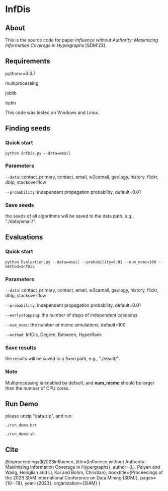 # InfDis


## About

This is the source code for paper _Influence without Authority: Maximizing Information Coverage in Hypergraphs_ [SDM'23].



## Requirements

python>=3.3.7

multiprocessing

joblib

tqdm

This code was tested on Windows and Linux.

## Finding seeds

### Quick start

	python InfDis.py --data=email

### Parameters

`--data`: contact_primary, contact, email, w3cemail, geology, history, flickr, dblp, stackoverflow

`--probability`: independent propagation probability, default=0.01

### Save seeds

the seeds of all algorithms will be saved to the data path, e.g., "./data/email/".





## Evaluations

### Quick start

    python Evaluation.py --data=email --probability=0.01 --num_mcmc=100 --method=InfDis

### Parameters

`--data`: contact_primary, contact, email, w3cemail, geology, history, flickr, dblp, stackoverflow

`--probability`: independent propagation probability, default=0.01

`--earlystopping`: the number of steps of independent cascades

`--num_mcmc`: the number of mcmc simulations, default=100

`--method`: InfDis, Degree, Between, HyperRank


### Save results

the results will be saved to a fixed path, e.g., "./result/".


### Note

Multiprocessing is enabled by default, and **num_mcmc** should be larger than the number of CPU cores.





## Run Demo

please unzip "data.zip", and run:

    ./run_demo.bat

    ./run_demo.sh


## Cite

@inproceedings{li2023influence,
  title={Influence without Authority: Maximizing Information Coverage in Hypergraphs},
  author={Li, Peiyan and Wang, Honglian and Li, Kai and Bohm, Christian},
  booktitle={Proceedings of the 2023 SIAM International Conference on Data Mining (SDM)},
  pages={10--18},
  year={2023},
  organization={SIAM}
}

